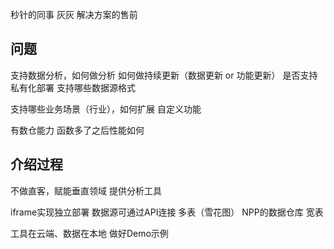 秒针的同事
灰灰 解决方案的售前

## 问题
支持数据分析，如何做分析
如何做持续更新（数据更新 or 功能更新）
是否支持私有化部署
支持哪些数据源格式

支持哪些业务场景（行业），如何扩展
自定义功能

有数仓能力
函数多了之后性能如何


## 介绍过程
不做直客，赋能垂直领域
提供分析工具

iframe实现独立部署
数据源可通过API连接
多表（雪花图）
NPP的数据仓库
宽表

工具在云端、数据在本地
做好Demo示例